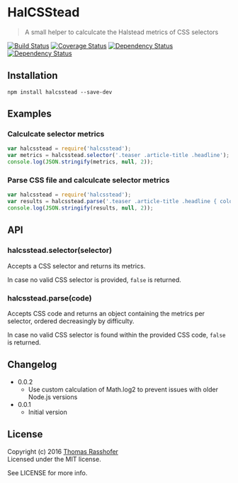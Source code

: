 # HalCSStead

> A small helper to calculcate the Halstead metrics of CSS selectors

[![Build Status](https://travis-ci.org/rasshofer/halcsstead.svg)](https://travis-ci.org/rasshofer/halcsstead)
[![Coverage Status](https://coveralls.io/repos/github/rasshofer/halcsstead/badge.svg)](https://coveralls.io/github/rasshofer/halcsstead)
[![Dependency Status](https://david-dm.org/rasshofer/halcsstead/status.svg)](https://david-dm.org/rasshofer/halcsstead)
[![Dependency Status](https://david-dm.org/rasshofer/halcsstead/dev-status.svg)](https://david-dm.org/rasshofer/halcsstead)

## Installation

```shell
npm install halcsstead --save-dev
```

## Examples

### Calculcate selector metrics

```js
var halcsstead = require('halcsstead');
var metrics = halcsstead.selector('.teaser .article-title .headline');
console.log(JSON.stringify(metrics, null, 2));
```

### Parse CSS file and calculcate selector metrics

```js
var halcsstead = require('halcsstead');
var results = halcsstead.parse('.teaser .article-title .headline { color: red } body { background: red }');
console.log(JSON.stringify(results, null, 2));
```

## API

### halcsstead.selector(selector)

Accepts a CSS selector and returns its metrics.

In case no valid CSS selector is provided, `false` is returned.

### halcsstead.parse(code)

Accepts CSS code and returns an object containing the metrics per selector, ordered decreasingly by difficulty.

In case no valid CSS selector is found within the provided CSS code, `false` is returned.

## Changelog

* 0.0.2
  * Use custom calculation of Math.log2 to prevent issues with older Node.js versions
* 0.0.1
  * Initial version

## License

Copyright (c) 2016 [Thomas Rasshofer](http://thomasrasshofer.com/)  
Licensed under the MIT license.

See LICENSE for more info.
